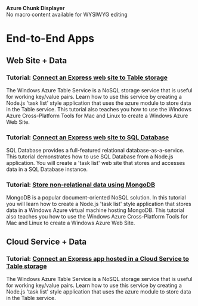 <div title="This is rendered content from macro" class="umbMacroHolder" onresizestart="return false;" umbpageid="14787" umbversionid="c94b2841-7fd7-4c47-8f26-6badcf0a903a" ismacro="true" umb_chunkpath="devcenter/Menu" umb_modaltrigger="" umb_chunkurl="" umb_hide="0" umb_chunkname="NodeJSLeft" umb_modalpopup="0" umb_macroalias="AzureChunkDisplayer"><!-- startUmbMacro --><span><strong>Azure Chunk Displayer</strong><br />No macro content available for WYSIWYG editing</span><!-- endUmbMacro --></div>
<h1 id="menu-nodejs-e2e">End-to-End Apps</h1>
<h2>Web Site + Data</h2>
<h3 class="tutorial"><span>Tutorial: </span><a href="/en-us/develop/nodejs/tutorials/web-site-with-storage/">Connect an Express web site to Table storage</a></h3>
<p>The Windows Azure Table Service is a NoSQL storage service that is useful for working key/value pairs. Learn how to use this service by creating a Node.js 'task list' style application that uses the azure module to store data in the Table service. This tutorial also teaches you how to use the Windows Azure Cross-Platform Tools for Mac and Linux to create a Windows Azure Web Site.</p>
<h3 class="tutorial"><span>Tutorial: </span><a href="/en-us/develop/nodejs/tutorials/web-site-with-sql-database/">Connect an Express web site to SQL Database</a></h3>
<p>SQL Database provides a full-featured relational database-as-a-service. This tutorial demonstrates how to use SQL Database from a Node.js application. You will create a 'task list' web site that stores and accesses data in a SQL Database instance.</p>
<h3 class="tutorial"><span>Tutorial: </span><a href="/en-us/develop/nodejs/tutorials/website-with-mongodb-(mac)/">Store non-relational data using MongoDB</a></h3>
<p>MongoDB is a popular document-oriented NoSQL solution. In this tutorial you will learn how to create a Node.js 'task list' style application that stores data in a Windows Azure virtual machine hosting MongoDB. This tutorial also teaches you how to use the Windows Azure Cross-Platform Tools for Mac and Linux to create a Windows Azure Web Site.</p>
<h2>Cloud Service + Data</h2>
<h3 class="tutorial"><span>Tutorial: </span><a href="/en-us/develop/nodejs/tutorials/web-app-with-storage/">Connect an Express app hosted in a Cloud Service to Table storage</a></h3>
<p>The Windows Azure Table Service is a NoSQL storage service that is useful for working key/value pairs. Learn how to use this service by creating a Node.js 'task list' style application that uses the azure module to store data in the Table service.</p>